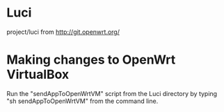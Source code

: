 Luci
====

project/luci from http://git.openwrt.org/

Making changes to OpenWrt VirtualBox
====

Run the "sendAppToOpenWrtVM" script from the Luci directory by typing "sh sendAppToOpenWrtVM" from the command line.
